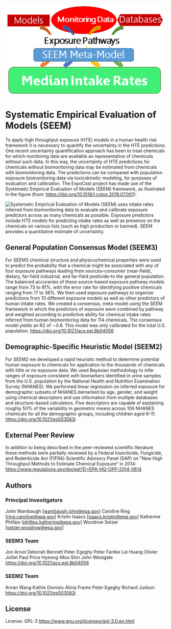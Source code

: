 ![SEEM logo](logo/seem-logo.gif)

# Systematic Empirical Evaluation of Models (SEEM)

To apply high throughput exposure (HTE) models in a 
human health risk framework
it is necessary to quantify the uncertainty
in the HTE predictions. One recent uncertainty quantification
approach has been to treat chemicals for which monitoring
data are available as representative of chemicals
without such data. In this way, the uncertainty of HTE
predictions for chemicals without biomonitoring data may be estimated
from chemicals with biomonitoring data. The predictions 
can be compared with population
exposure biomonitoring data via toxicokinetic modeling,
for purposes of evaluation and calibration. The ExpoCast project has made use of the
Systematic Empirical Evaluation of Models (SEEM)
framework, as illustrated in the figure (from: https://doi.org/10.1016/j.cotox.2019.07.001):

![Systematic Empirical Evaluation of Models (SEEM) uses intake rates 
inferred from biomonitoring data to evaluate and calibrate exposure 
predictors across as many chemicals as possible. Exposure predictors 
include HTE models for predicting intake rates as well as presence 
on the chemicals on various lists (such as high production or banned). 
SEEM provides a quantitative estimate of uncertainty.](logo/seem-diagram.gif)

## General Population Consensus Model (SEEM3)

For SEEM3 chemical structure and physicochemical properties were used to predict the 
probability that a chemical might be associated with any of four exposure pathways 
leading from sources–consumer (near-field), dietary, far-field industrial, and far-field 
pesticide–to the general population. The balanced accuracies of these source-based 
exposure pathway models range from 73 to 81%, with the error rate for identifying 
positive chemicals ranging from 17 to 36%. We then used exposure pathways to organize 
predictions from 13 different exposure models as well as other predictors of human 
intake rates. We created a consensus, meta-model using the SEEM framework in which 
the predictors of exposure were combined 
by pathway and weighted according to predictive ability for chemical intake rates 
inferred from human biomonitoring data for 114 chemicals. The consensus model 
yields an R2 of ∼0.8. This model was only calibrated for the total U.S. population.
<https://doi.org/10.1021/acs.est.8b04056>

## Demographic-Specific Heuristic Model (SEEM2)

For SEEM2 we developed a rapid heuristic method to determine potential human exposure to 
chemicals for application to the thousands of chemicals with little or no exposure data. 
We used Bayesian methodology to infer ranges of exposure consistent with biomarkers 
identified in urine samples from the U.S. population by the National Health and 
Nutrition Examination Survey (NHANES). We performed linear regression on inferred 
exposure for demographic subsets of NHANES demarked by age, gender, and weight using 
chemical descriptors and use information from multiple databases and structure-based 
calculators. Five descriptors are capable of explaining roughly 50% of the variability in 
geometric means across 106 NHANES chemicals for all the demographic groups, 
including children aged 6–11. 
<https://doi.org/10.1021/es503583j>

## External Peer Review

In addition to being described in the peer-reviewed scientific literature these methods were partially reviewed by
a Federal Insecticide, Fungicide, and Rodenticide Act (FIFRA) Scientific Advisory Panel (SAP) on 
"New High Throughput Methods to Estimate Chemical Exposure" in 2014: <https://www.regulations.gov/docket?D=EPA-HQ-OPP-2014-0614>

## Authors

### Principal Investigators 
John Wambaugh [wambaugh.john@epa.gov]
Caroline Ring [ring.caroline@epa.gov]
Kristin Isaacs [isaacs.kristin@epa.gov]
Katherine Phillips [phillips.katherine@epa.gov]
Woodrow Setzer [setzer.woodrow@epa.gov]

### SEEM3 Team
Jon Arnot
Deborah Bennett
Peter Egeghy
Peter Fantke
Lei Huang
Olivier Jolliet
Paul Price
Hyeong-Moo Shin
John Westgate 
<https://doi.org/10.1021/acs.est.8b04056>

### SEEM2 Team 
Anran Wang
Kathie Dionisio
Alicia Frame
Peter Egeghy
Richard Judson
<https://doi.org/10.1021/es503583j>

## License

License: GPL-3 <https://www.gnu.org/licenses/gpl-3.0.en.html>
